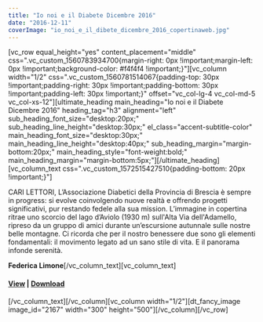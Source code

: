 ```yaml
---
title: "Io noi e il Diabete Dicembre 2016"
date: "2016-12-11"
coverImage: "io_noi_e_il_dibete_dicembre_2016_copertinaweb.jpg"
---
```


\[vc\_row equal\_height="yes" content\_placement="middle" css=".vc\_custom\_1560783934700{margin-right: 0px !important;margin-left: 0px !important;background-color: #f4f4f4 !important;}"\]\[vc\_column width="1/2" css=".vc\_custom\_1560781514067{padding-top: 30px !important;padding-right: 30px !important;padding-bottom: 30px !important;padding-left: 30px !important;}" offset="vc\_col-lg-4 vc\_col-md-5 vc\_col-xs-12"\]\[ultimate\_heading main\_heading="Io noi e il Diabete Dicembre 2016" heading\_tag="h3" alignment="left" sub\_heading\_font\_size="desktop:20px;" sub\_heading\_line\_height="desktop:30px;" el\_class="accent-subtitle-color" main\_heading\_font\_size="desktop:30px;" main\_heading\_line\_height="desktop:40px;" sub\_heading\_margin="margin-bottom:20px;" main\_heading\_style="font-weight:bold;" main\_heading\_margin="margin-bottom:5px;"\]\[/ultimate\_heading\]\[vc\_column\_text css=".vc\_custom\_1572515427510{padding-bottom: 20px !important;}"\]

CARI LETTORI, L’Associazione Diabetici della Provincia di Brescia è sempre in progress: si evolve coinvolgendo nuove realtà e offrendo progetti significativi, pur restando fedele alla sua mission. L’immagine in copertina ritrae uno scorcio del lago d’Aviolo (1930 m) sull'Alta Via dell'Adamello, ripreso da un gruppo di amici durante un’escursione autunnale sulle nostre belle montagne. Ci ricorda che per il nostro benessere due sono gli elementi fondamentali: il movimento legato ad un sano stile di vita. E il panorama infonde serenità.

**Federica Limone**\[/vc\_column\_text\]\[vc\_column\_text\]

#### [View](http://198.211.122.197/diabetwp/wordpress/wp-content/uploads/2019/10/io-noi-e-il-dibete-dicembre-2016-dario-1.pdf) | [Download](http://198.211.122.197/diabetwp/wordpress/wp-content/uploads/2019/10/io-noi-e-il-dibete-dicembre-2016-dario-1.pdf)

\[/vc\_column\_text\]\[/vc\_column\]\[vc\_column width="1/2"\]\[dt\_fancy\_image image\_id="2167" width="300" height="500"\]\[/vc\_column\]\[/vc\_row\]
